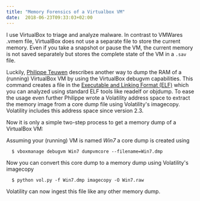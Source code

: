 ```yaml
---
title: "Memory Forensics of a Virtualbox VM"
date:  2018-06-23T09:33:03+02:00
---
```

I use VirtualBox to triage and analyze malware. In contrast to VMWares .vmem file, VirtualBox does not use a separate file to store the current memory. Even if you take a snapshot or pause the VM, the current memory is not saved separately but stores the complete state of the VM in a ``.sav`` file.

Luckily, [Philippe Teuwen](http://wiki.yobi.be/wiki/RAM_analysis) describes another way to dump the RAM of a (running) VirtualBox VM by using the VirtualBox debugvm capabilities. This command creates a file in the [Executable and Linking Format (ELF)](https://en.wikipedia.org/wiki/Executable_and_Linkable_Format)  which you can analyzed using standard ELF tools like readelf or objdump. To ease the usage even further Philippe wrote a Volatility address space to extract the memory image from a core dump file using Volatility's imagecopy. Volatility includes this address space since version 2.3.

Now it is only a simple two-step process to get a memory dump of a VirtualBox VM:

Assuming your (running) VM is named *Win7* a core dump is created using

```
  $ vboxmanage debugvm Win7 dumpvmcore --filename=Win7.dmp
```

Now you can convert this core dump to a memory dump using Volatility's imagecopy

```
  $ python vol.py -f Win7.dmp imagecopy -O Win7.raw
```

Volatility can now ingest this file like any other memory dump.